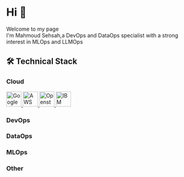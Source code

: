 <h1>Hi 👋 </h1>
<p>Welcome to my page </br>I'm Mahmoud Sehsah,a DevOps and DataOps specialist with a strong interest in MLOps and LLMOps</p>

## 🛠 Technical Stack

### Cloud 
  <p align="left">
    <a href=https://cloud.google.com/?hl=en" target="_blank"> <img src="https://www.vectorlogo.zone/logos/google_cloud/google_cloud-icon.svg" alt="Google cloud platform" width="40" height="40"/> </a>
    <a href=" target="_blank"> <img src="https://www.vectorlogo.zone/logos/amazon_aws/amazon_aws-ar21.svg" alt="AWS" width="40" height="40"/> </a>
    <a href=" target="_blank"> <img src="https://www.vectorlogo.zone/logos/openstack/openstack-ar21.svg" alt="Openstack" width="40" height="40"/> </a>  
    <a href=" target="_blank"> <img src="https://www.vectorlogo.zone/logos/ibm_cloud/ibm_cloud-ar21.svg" alt="IBM Cloud" width="40" height="40"/> </a>  
  </p>
  
### DevOps

### DataOps

### MLOps

### Other





